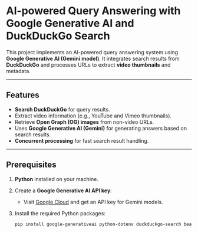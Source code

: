 # AI-powered Query Answering with Google Generative AI and DuckDuckGo Search

This project implements an AI-powered query answering system using **Google Generative AI (Gemini model)**. It integrates search results from **DuckDuckGo** and processes URLs to extract **video thumbnails** and metadata.

---

## Features
- **Search DuckDuckGo** for query results.
- Extract video information (e.g., YouTube and Vimeo thumbnails).
- Retrieve **Open Graph (OG) images** from non-video URLs.
- Uses **Google Generative AI (Gemini)** for generating answers based on search results.
- **Concurrent processing** for fast search result handling.

---

## Prerequisites

1. **Python** installed on your machine.
2. Create a **Google Generative AI API key**:
   - Visit [Google Cloud](https://cloud.google.com) and get an API key for Gemini models.

3. Install the required Python packages:
   ```bash
   pip install google-generativeai python-dotenv duckduckgo-search beautifulsoup4 requests
